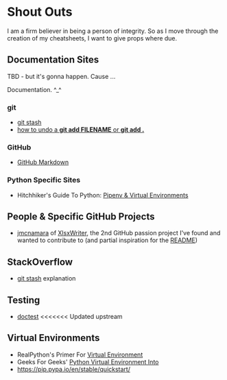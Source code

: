# Shout Outs

I am a firm believer in being a person of integrity. So as I move through the creation of my cheatsheets, I want to give props where due.

## Documentation Sites

TBD - but it's gonna happen. Cause ...

Documentation. ^_^

### git

- [git stash](https://git-scm.com/docs/git-stash)
- [how to undo a **git add FILENAME** or **git add .**](http://data.agaric.com/undo-git-add-remove-files-staged-git-commit)

### GitHub

- [GitHub Markdown](https://guides.github.com/features/mastering-markdown/)

### Python Specific Sites

- Hitchhiker's Guide To Python:  [Pipenv & Virtual Environments](https://docs.python-guide.org/dev/virtualenvs/)

## People & Specific GitHub Projects

- [jmcnamara](https://github.com/jmcnamara) of [XlsxWriter](https://github.com/jmcnamara/XlsxWriter), the 2nd GitHub passion project I've found and wanted to contribute to (and partial inspiration for the [README](https://github.com/ProsperousHeart/cheatsheets/blob/master/README.md))

## StackOverflow

- [git stash](https://git-scm.com/docs/git-stash) explanation

## Testing

- [doctest](https://docs.python.org/3.6/library/doctest.html)
<<<<<<< Updated upstream

## Virtual Environments

- RealPython's Primer For [Virtual Environment](https://realpython.com/python-virtual-environments-a-primer/)
- Geeks For Geeks' [Python Virtual Environment Into](https://www.geeksforgeeks.org/python-virtual-environment/)
- https://pip.pypa.io/en/stable/quickstart/
